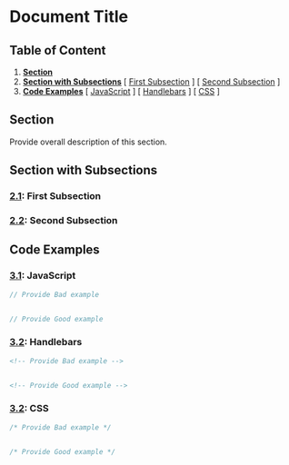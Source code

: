 # Document Title 

## Table of Content 
1. **[Section](#section)**
1. **[Section with Subsections](#section-with-subsections)**
	[ [First Subsection](#section-with-subsections--first-subsection) ] 
	[ [Second Subsection](#section-with-subsections--second-subsection) ]
1. **[Code Examples](#code-examples)**
	[ [JavaScript](#code-examples--javascript) ] 
	[ [Handlebars](#code-examples--handlebars) ]
	[ [CSS](#code-examples--css) ]


## Section
Provide overall description of this section.

## Section with Subsections

<a name="section-with-subsections--first-subsection"></a><a name="2.1"></a>
### [2.1](#section-with-subsections--first-subsection): First Subsection


<a name="section-with-subsections--second-subsection"></a><a name="2.2"></a>
### [2.2](#section-with-subsections--second-subsection): Second Subsection



## Code Examples

<a name="code-examples--javascript"></a><a name="3.1"></a>
### [3.1](#code-examples--javascript): JavaScript

``` javascript 
// Provide Bad example


// Provide Good example
```

<a name="code-examples--handlebars"></a><a name="3.2"></a>
### [3.2](#code-examples--handlebars): Handlebars

``` handlebars 
<!-- Provide Bad example -->


<!-- Provide Good example -->
```

<a name="code-examples--css"></a><a name="3.2"></a>
### [3.2](#code-examples--css): CSS

``` css 
/* Provide Bad example */


/* Provide Good example */
```